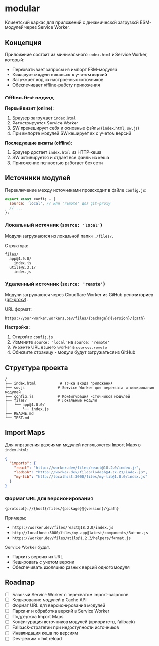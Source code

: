 # modular

Клиентский каркас для приложений с динамической загрузкой ESM-модулей через Service Worker.

## Концепция

Приложение состоит из минимального `index.html` и Service Worker, который:
- Перехватывает запросы на импорт ESM-модулей
- Кеширует модули локально с учетом версий
- Загружает код из настроенных источников
- Обеспечивает offline-работу приложения

### Offline-first подход

**Первый визит (online):**
1. Браузер загружает `index.html`
2. Регистрируется Service Worker
3. SW прекеширует себя и основные файлы (`index.html`, `sw.js`)
4. При импорте модулей SW кеширует их с учетом версий

**Последующие визиты (offline):**
1. Браузер достает `index.html` из HTTP-кеша
2. SW активируется и отдает все файлы из кеша
3. Приложение полностью работает без сети

## Источники модулей

Переключение между источниками происходит в файле `config.js`:

```javascript
export const config = {
  source: 'local', // или 'remote' для git-proxy
  // ...
};
```

### Локальный источник (`source: 'local'`)
Модули загружаются из локальной папки `./files/`.

Структура:
```
files/
  app@1.0.0/
    index.js
  utils@2.3.1/
    index.js
```

### Удаленный источник (`source: 'remote'`)
Модули загружаются через Cloudflare Worker из GitHub репозиториев ([git-proxy](https://github.com/unel/git-proxy)).

URL формат:
```
https://your-worker.workers.dev/files/{package}@{version}/{path}
```

**Настройка:**
1. Откройте `config.js`
2. Измените `source: 'local'` на `source: 'remote'`
3. Укажите URL вашего worker в `sources.remote`
4. Обновите страницу - модули будут загружаться из GitHub

## Структура проекта

```
/
├── index.html           # Точка входа приложения
├── sw.js               # Service Worker для перехвата и кеширования модулей
├── config.js           # Конфигурация источников модулей
├── files/              # Локальные модули
│   └── app@1.0.0/
│       └── index.js
├── README.md
└── TEST.md
```

## Import Maps

Для управления версиями модулей используется Import Maps в `index.html`:

```json
{
  "imports": {
    "react": "https://worker.dev/files/react@18.2.0/index.js",
    "lodash": "https://worker.dev/files/lodash@4.17.21/index.js",
    "my-lib": "http://localhost:3000/files/my-lib@1.0.0/index.js"
  }
}
```

### Формат URL для версионирования

```
{protocol}://{host}/files/{package}@{version}/{path}
```

Примеры:
- `https://worker.dev/files/react@18.2.0/index.js`
- `http://localhost:3000/files/my-app@latest/components/Button.js`
- `https://worker.dev/files/utils@1.2.3/helpers/format.js`

Service Worker будет:
- Парсить версию из URL
- Кешировать с учетом версии
- Обеспечивать изоляцию разных версий одного модуля

## Roadmap

- [ ] Базовый Service Worker с перехватом import-запросов
- [ ] Кеширование модулей в Cache API
- [ ] Формат URL для версионирования модулей
- [ ] Парсинг и обработка версий в Service Worker
- [ ] Поддержка Import Maps
- [ ] Конфигурация источников модулей (приоритеты, fallback)
- [ ] Fallback-стратегии при недоступности источников
- [ ] Инвалидация кеша по версиям
- [ ] Dev-режим с hot reload